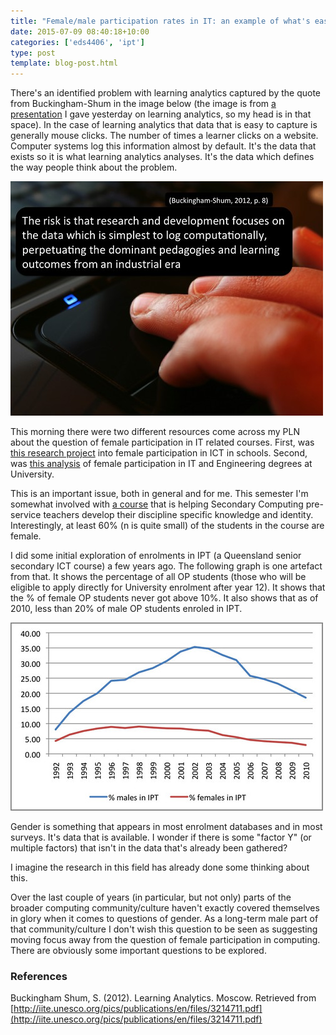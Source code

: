 ```yaml
---
title: "Female/male participation rates in IT: an example of what's easy to log??"
date: 2015-07-09 08:40:18+10:00
categories: ['eds4406', 'ipt']
type: post
template: blog-post.html
---
```

There's an identified problem with learning analytics captured by the quote from Buckingham-Shum in the image below (the image is from [a presentation](http://www.slideshare.net/davidj/four-paths-for-learning-analytics-moving-beyond-a-management-fashion) I gave yesterday on learning analytics, so my head is in that space). In the case of learning analytics that data that is easy to capture is generally mouse clicks. The number of times a learner clicks on a website. Computer systems log this information almost by default. It's the data that exists so it is what learning analytics analyses. It's the data which defines the way people think about the problem.

[![Easy to log](images/19538897211_d3fe777347.jpg)](https://www.flickr.com/photos/david_jones/19538897211/in/dateposted-public/ "Easy to log")

This morning there were two different resources come across my PLN about the question of female participation in IT related courses. First, was [this research project](http://jzagami.info/wordpress/research/girls-computing/) into female participation in ICT in schools. Second, was [this analysis](http://blogs.adelaide.edu.au/cser/2015/07/03/a-look-at-it-and-engineering-enrolments-in-australia/) of female participation in IT and Engineering degrees at University.

This is an important issue, both in general and for me. This semester I'm somewhat involved with [a course](http://www.usq.edu.au/course/specification/2015/EDS4406-S2-2015-WEB-TWMBA.html) that is helping Secondary Computing pre-service teachers develop their discipline specific knowledge and identity. Interestingly, at least 60% (n is quite small) of the students in the course are female.

I did some initial exploration of enrolments in IPT (a Queensland senior secondary ICT course) a few years ago. The following graph is one artefact from that. It shows the percentage of all OP students (those who will be eligible to apply directly for University enrolment after year 12). It shows that the % of female OP students never got above 10%. It also shows that as of 2010, less than 20% of male OP students enroled in IPT.

[![Percentage of gender enrolments](images/6085062264_3d2065e8ac.jpg)](https://www.flickr.com/photos/david_jones/6085062264/ "Percentage of gender enrolments")

Gender is something that appears in most enrolment databases and in most surveys. It's data that is available. I wonder if there is some "factor Y" (or multiple factors) that isn't in the data that's already been gathered?

I imagine the research in this field has already done some thinking about this.

Over the last couple of years (in particular, but not only) parts of the broader computing community/culture haven't exactly covered themselves in glory when it comes to questions of gender. As a long-term male part of that community/culture I don't wish this question to be seen as suggesting moving focus away from the question of female participation in computing. There are obviously some important questions to be explored.

### References

Buckingham Shum, S. (2012). Learning Analytics. Moscow. Retrieved from [http://iite.unesco.org/pics/publications/en/files/3214711.pdf](http://iite.unesco.org/pics/publications/en/files/3214711.pdf)
